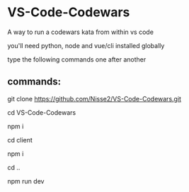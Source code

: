 # VS-Code-Codewars
A way to run a codewars kata from within vs code


you'll need python, node and vue/cli installed globally

type the following commands one after another
## commands:
git clone https://github.com/Nisse2/VS-Code-Codewars.git

cd VS-Code-Codewars

npm i

cd client

npm i

cd ..

npm run dev

